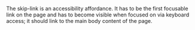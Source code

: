 The skip-link is an accessibility affordance. It has to be the first focusable link on the page and has to become visible when focused on via keyboard access; it should link to the main body content of the page. 